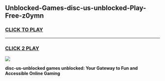 
## Unblocked-Games-disc-us-unblocked-Play-Free-z0ymn
<h3>
<a href="https://premium76.site?title=disc-us-unblocked&ref=19M">CLICK TO PLAY</a></h3>
<hr>

<h3>
<a href="https://premium76.site?title=disc-us-unblocked&ref=19M">CLICK 2 PLAY</a>
  
</h3>

<a href="https://premium76.site?title=disc-us-unblocked&ref=19M"><img src="https://clearcache.store/games.png"></a>


**disc-us-unblocked games unblocked: Your Gateway to Fun and Accessible Online Gaming**
